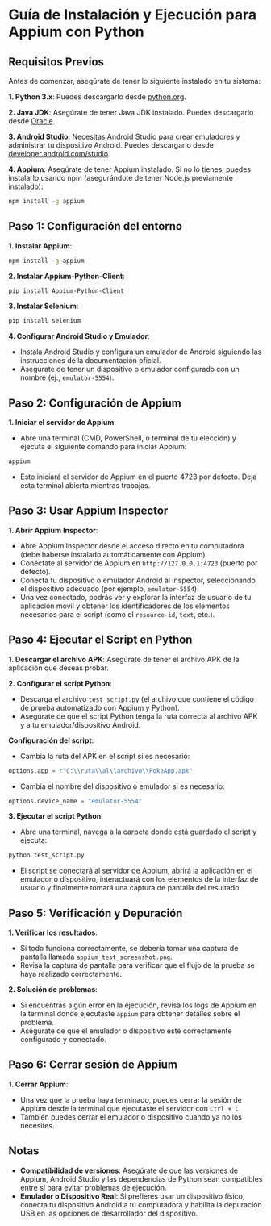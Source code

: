 # Guía de Instalación y Ejecución para Appium con Python

## Requisitos Previos

Antes de comenzar, asegúrate de tener lo siguiente instalado en tu sistema:

**1. Python 3.x**: Puedes descargarlo desde [python.org](https://www.python.org/downloads/).

**2. Java JDK**: Asegúrate de tener Java JDK instalado. Puedes descargarlo desde [Oracle](https://www.oracle.com/java/technologies/javase-jdk11-downloads.html).

**3. Android Studio**: Necesitas Android Studio para crear emuladores y administrar tu dispositivo Android. Puedes descargarlo desde [developer.android.com/studio](https://developer.android.com/studio).

**4. Appium**: Asegúrate de tener Appium instalado. Si no lo tienes, puedes instalarlo usando npm (asegurándote de tener Node.js previamente instalado):
   
   ```bash
   npm install -g appium
   ```

## Paso 1: Configuración del entorno

**1. Instalar Appium**:
   ```bash
   npm install -g appium
   ```

**2. Instalar Appium-Python-Client**:
   ```bash
   pip install Appium-Python-Client
   ```

**3. Instalar Selenium**:
   ```bash
   pip install selenium
   ```

**4. Configurar Android Studio y Emulador**:
   - Instala Android Studio y configura un emulador de Android siguiendo las instrucciones de la documentación oficial.
   - Asegúrate de tener un dispositivo o emulador configurado con un nombre (ej., `emulator-5554`).

## Paso 2: Configuración de Appium

**1. Iniciar el servidor de Appium**:
   - Abre una terminal (CMD, PowerShell, o terminal de tu elección) y ejecuta el siguiente comando para iniciar Appium:
   
   ```bash
   appium
   ```

   - Esto iniciará el servidor de Appium en el puerto 4723 por defecto. Deja esta terminal abierta mientras trabajas.

## Paso 3: Usar Appium Inspector

**1. Abrir Appium Inspector**:
   - Abre Appium Inspector desde el acceso directo en tu computadora (debe haberse instalado automáticamente con Appium).
   - Conéctate al servidor de Appium en `http://127.0.0.1:4723` (puerto por defecto).
   - Conecta tu dispositivo o emulador Android al inspector, seleccionando el dispositivo adecuado (por ejemplo, `emulator-5554`).
   - Una vez conectado, podrás ver y explorar la interfaz de usuario de tu aplicación móvil y obtener los identificadores de los elementos necesarios para el script (como el `resource-id`, `text`, etc.).

## Paso 4: Ejecutar el Script en Python

**1. Descargar el archivo APK**: Asegúrate de tener el archivo APK de la aplicación que deseas probar.

**2. Configurar el script Python**:
   - Descarga el archivo `test_script.py` (el archivo que contiene el código de prueba automatizado con Appium y Python).
   - Asegúrate de que el script Python tenga la ruta correcta al archivo APK y a tu emulador/dispositivo Android.

   **Configuración del script**:
   
   - Cambia la ruta del APK en el script si es necesario:
   
   ```python
   options.app = r"C:\\ruta\\al\\archivo\\PokeApp.apk"
   ```
   
   - Cambia el nombre del dispositivo o emulador si es necesario:
   
   ```python
   options.device_name = "emulator-5554"
   ```

**3. Ejecutar el script Python**:
   - Abre una terminal, navega a la carpeta donde está guardado el script y ejecuta:
   
   ```bash
   python test_script.py
   ```

   - El script se conectará al servidor de Appium, abrirá la aplicación en el emulador o dispositivo, interactuará con los elementos de la interfaz de usuario y finalmente tomará una captura de pantalla del resultado.

## Paso 5: Verificación y Depuración

**1. Verificar los resultados**:
   - Si todo funciona correctamente, se debería tomar una captura de pantalla llamada `appium_test_screenshot.png`.
   - Revisa la captura de pantalla para verificar que el flujo de la prueba se haya realizado correctamente.

**2. Solución de problemas**:
   - Si encuentras algún error en la ejecución, revisa los logs de Appium en la terminal donde ejecutaste `appium` para obtener detalles sobre el problema.
   - Asegúrate de que el emulador o dispositivo esté correctamente configurado y conectado.

## Paso 6: Cerrar sesión de Appium

**1. Cerrar Appium**:
   - Una vez que la prueba haya terminado, puedes cerrar la sesión de Appium desde la terminal que ejecutaste el servidor con `Ctrl + C`.
   - También puedes cerrar el emulador o dispositivo cuando ya no los necesites.

## Notas

- **Compatibilidad de versiones**: Asegúrate de que las versiones de Appium, Android Studio y las dependencias de Python sean compatibles entre sí para evitar problemas de ejecución.
- **Emulador o Dispositivo Real**: Si prefieres usar un dispositivo físico, conecta tu dispositivo Android a tu computadora y habilita la depuración USB en las opciones de desarrollador del dispositivo.
